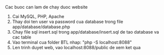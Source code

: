 Cac buoc can lam de chay duoc website
1. Cai MySQL, PHP, Apache
2. Thay doi ten user va password cua database trong file app/database/database.php
3. Chay file sql insert.sql trong app/database/insert.sql de tao database va cac table
4. Vao terminal cua folder BTL nhap: "php -S localhost:8088"
5. Len trinh duyet web, vao localhost:8088/public de xem ket qua